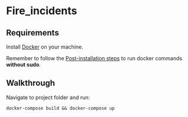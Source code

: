 # Fire_incidents

## Requirements

Install [Docker](https://docs.docker.com/engine/install/) on your machine.

Remember to follow the [Post-installation steps](https://docs.docker.com/engine/install/linux-postinstall/) to run docker commands **without sudo**.

## Walkthrough

Navigate to project folder and run:
```
docker-compose build && docker-compose up
``` 
